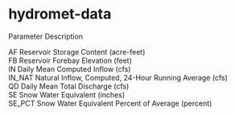 # hydromet-data

 Parameter Description

 AF        Reservoir Storage Content (acre-feet)                               
 FB        Reservoir Forebay Elevation (feet)                                  
 IN        Daily Mean Computed Inflow (cfs)                                    
 IN_NAT    Natural Inflow, Computed, 24-Hour Running Average (cfs)             
 QD        Daily Mean Total Discharge (cfs)                                    
 SE        Snow Water Equivalent (inches)                                      
 SE_PCT    Snow Water Equivalent Percent of Average (percent)     
